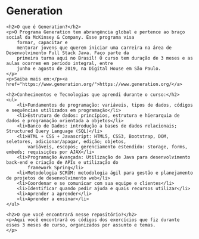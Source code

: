 # Generation

    <h2>O que é Generation?</h2>
    <p>O Programa Generation tem abrangência global e pertence ao braço social da McKinsey & Company. Esse programa visa
        formar, capacitar e
        mentorar jovens que querem iniciar uma carreira na área de Desenvolvimento Full Stack Java. Faço parte da
        primeira turma aqui no Brasil! O curso tem duração de 3 meses e as aulas ocorrem em período integral, entre
        junho e agosto de 2019, na Digital House em São Paulo.
    </p>
    <p>Saiba mais em:</p><a href="https://www.generation.org/">https://www.generation.org/</a>

    <h2>Conhecimentos e Tecnologias que aprendi durante o curso:</h2>
    <ul>
        <li>Fundamentos de programação: variáveis, tipos de dados, códigos e sequências utilizados em programação</li>
        <li>Estrutura de dados: princípios, estrutura e hierarquia de dados e programação orientada a objetos</li>
        <li>Banco de Dados: introdução a bases de dados relacionais; Structured Query Language (SQL)</li>
        <li>HTML + CSS + Javascript: HTML5, CSS3, Bootstrap, DOM, seletores, adicionar/apagar, edição; objetos,
            variáveis, escopos; gerenciamento estendido: storage, forms, embeds; requisições por AJAX</li>
        <li>Programação Avançada: Utilização de Java para desenvolvimento back-end e criação de APIs e utilização do
            framework Spring</li>
        <li>Metodologia SCRUM: metodologia ágil para gestão e planejamento de projetos de desenvolvimento web</li>
        <li>Coordenar e se comunicar com sua equipe e clientes</li>
        <li>Identificar quando pedir ajuda e quais recursos utilizar</li>
        <li>Aprender a aprender</li>
        <li>Aprender a ensinar</li>
    </ul>

    <h2>O que você encontrará nesse repositório?</h2>
    <p>Aqui você encontrará os códigos dos exercícios que fiz durante esses 3 meses de curso, organizados por assunto e temas.
    </p>

